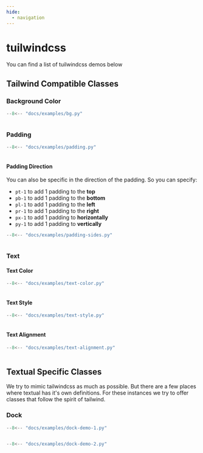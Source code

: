 ```yaml
---
hide:
  - navigation
---   
```

# tuilwindcss

You can find a list of tuilwindcss demos below

## Tailwind Compatible Classes 

### Background Color

```python title="Background Color Demo"
--8<-- "docs/examples/bg.py"
```

```{.textual path="docs/examples/bg.py"}
```

### Padding


```python title="Padding Demo"
--8<-- "docs/examples/padding.py"
```

```{.textual path="docs/examples/padding.py"}
```

#### Padding Direction

You can also be specific in the direction of the padding. So you can specify: 

- `pt-1` to add 1 padding to the **top**
- `pb-1` to add 1 padding to the **bottom**
- `pl-1` to add 1 padding to the **left**
- `pr-1` to add 1 padding to the **right**
- `px-1` to add 1 padding to **horizontally**
- `py-1` to add 1 padding to **vertically**

```python title="Padding Direction Demo"
--8<-- "docs/examples/padding-sides.py"
```

```{.textual path="docs/examples/padding-sides.py"}
```

### Text 

#### Text Color

```python title="Text Color Demo"
--8<-- "docs/examples/text-color.py"
```

```{.textual path="docs/examples/text-color.py"}
```

#### Text Style

```python title="Text Style Demo"
--8<-- "docs/examples/text-style.py"
```

```{.textual path="docs/examples/text-style.py"}
```

#### Text Alignment

```python title="Text Alignment Demo"
--8<-- "docs/examples/text-alignment.py"
```

```{.textual path="docs/examples/text-alignment.py"}
```

## Textual Specific Classes

We try to mimic tailwindcss as much as possible. But there are a few places where textual has it's own definitions. For these
instances we try to offer classes that follow the spirit of tailwind. 

### Dock 

```python title="Dock Demo"
--8<-- "docs/examples/dock-demo-1.py"
```

```{.textual path="docs/examples/dock-demo-1.py"}
```

```python title="Dock Demo"
--8<-- "docs/examples/dock-demo-2.py"
```

```{.textual path="docs/examples/dock-demo-2.py"}
```